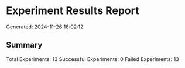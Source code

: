# Experiment Results Report
Generated: 2024-11-26 18:02:12

## Summary
Total Experiments: 13
Successful Experiments: 0
Failed Experiments: 13

